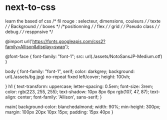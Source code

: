 # next-to-css
learn the based of css 
/* fil rouge : selecteur, dimensions, couleurs */
/* texte */
/* Background */
/* boxes */
/*positionning */
/* flex */
/* grid */
/* Pseudo class */
/* debug */
/* resppnsive */


@import url('https://fonts.googleapis.com/css2?family=Allison&display=swap');

@font-face 
{   font-family: "font-1";
    src: url(./assets/NotoSansJP-Medium.otf)
}

body {
 font-family: "font-1", serif;
 color: darkgrey;
 background: url(./assets/bg.jpg) no-repeat fixed left/cover;
 height: 100vh;
 


}
h1 {
    text-transform: uppercase;
    letter-spacing: 0.5em;
    font-size: 3rem;
    color: rgb(223, 255, 255);
    text-shadow: 10px 8px 6px rgb(107, 47, 87);
    text-align: center;
    font-family: 'Allison', sans-serif;
}

main{
background-color: blanchedalmond;
width: 90%;
min-height: 300px;
margin: 100px 20px 10px 15px;
padding: 15px 40px
}

